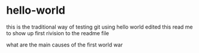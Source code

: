 # hello-world
this is the traditional way of testing git using hello world
edited this read me to show up first rivision to the readme file


what are the main causes of the first world war
